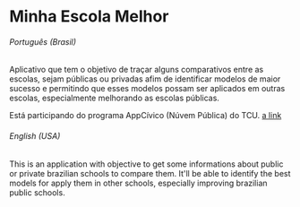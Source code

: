 # Minha Escola Melhor

###### Português (Brasil)
Aplicativo que tem o objetivo de traçar alguns comparativos entre as escolas, sejam públicas ou privadas afim de identificar modelos de maior sucesso e permitindo que esses modelos possam ser aplicados em outras escolas, especialmente melhorando as escolas públicas.

Está participando do programa AppCívico (Núvem Pública) do TCU.
[a link](https://github.com/AppCivicoPlataforma/AppCivico/README.md)

###### English (USA)
This is an application with objective to get some informations about public or private brazilian schools to compare them. It'll be able to identify the best models for apply them in other schools, especially improving brazilian public schools.
